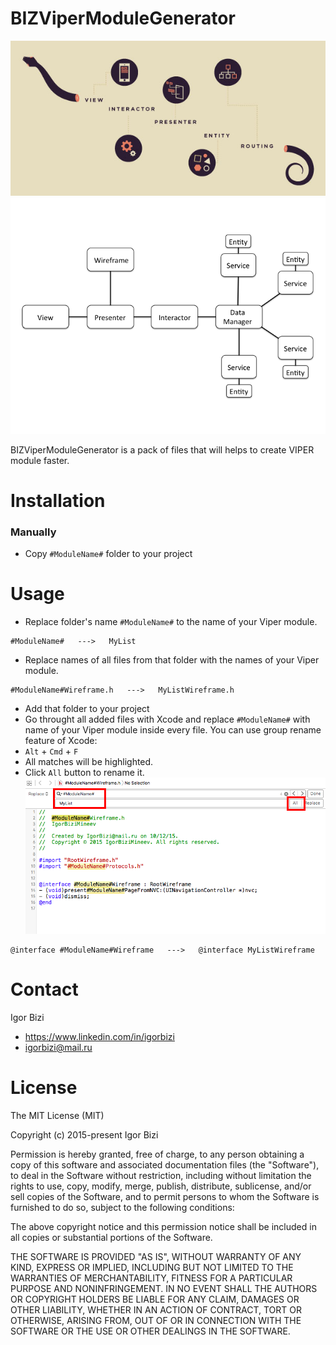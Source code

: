 # BIZViperModuleGenerator

![alt tag](https://github.com/bizibizi/BIZViperModuleGenerator/blob/master/Cover.jpg)
![alt tag](https://github.com/bizibizi/BIZViperModuleGenerator/blob/master/Structure.png)


BIZViperModuleGenerator is a pack of files that will helps to create VIPER module faster.


# Installation

### Manually
 - Copy ```#ModuleName#``` folder to your project 


# Usage

- Replace folder's name ```#ModuleName#``` to the name of your Viper module.
```
#ModuleName#   --->   MyList 
```
- Replace names of all files from that folder with the names of your Viper module.
```
#ModuleName#Wireframe.h   --->   MyListWireframe.h
```
- Add that folder to your project
- Go throught all added files with Xcode and replace ```#ModuleName#``` with name of your Viper module inside every file. 
You can use group rename feature of Xcode: 
 - ```Alt``` + ```Cmd``` + ```F``` 
 - All matches will be highlighted. 
 - Click ```All``` button to rename it.
![alt tag](https://github.com/bizibizi/BIZViperModuleGenerator/blob/master/group%20rename%20sample.png)
```
@interface #ModuleName#Wireframe   --->   @interface MyListWireframe
``` 

# Contact

Igor Bizi
- https://www.linkedin.com/in/igorbizi
- igorbizi@mail.ru


# License
 
The MIT License (MIT)

Copyright (c) 2015-present Igor Bizi

Permission is hereby granted, free of charge, to any person obtaining a copy of this software and associated documentation files (the "Software"), to deal in the Software without restriction, including without limitation the rights to use, copy, modify, merge, publish, distribute, sublicense, and/or sell copies of the Software, and to permit persons to whom the Software is furnished to do so, subject to the following conditions:

The above copyright notice and this permission notice shall be included in all copies or substantial portions of the Software.

THE SOFTWARE IS PROVIDED "AS IS", WITHOUT WARRANTY OF ANY KIND, EXPRESS OR IMPLIED, INCLUDING BUT NOT LIMITED TO THE WARRANTIES OF MERCHANTABILITY, FITNESS FOR A PARTICULAR PURPOSE AND NONINFRINGEMENT. IN NO EVENT SHALL THE AUTHORS OR COPYRIGHT HOLDERS BE LIABLE FOR ANY CLAIM, DAMAGES OR OTHER LIABILITY, WHETHER IN AN ACTION OF CONTRACT, TORT OR OTHERWISE, ARISING FROM, OUT OF OR IN CONNECTION WITH THE SOFTWARE OR THE USE OR OTHER DEALINGS IN THE SOFTWARE.
